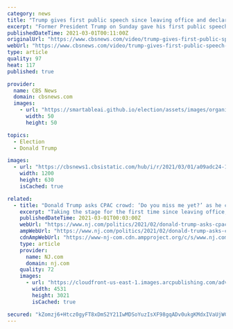 ```yaml
---
category: news
title: "Trump gives first public speech since leaving office and declares \"journey\" is not over"
excerpt: "Former President Trump on Sunday gave his first public speech since he left office and was acquitted in his second Senate impeachment trial. CBS News political reporter Adam Brewster, CBSN political contributor and Democratic strategist Antjuan Seawright and Maggie's List spokeswoman Lauren Zelt join CBSN's Lana Zak to discuss the former president's speech."
publishedDateTime: 2021-03-01T00:11:00Z
originalUrl: "https://www.cbsnews.com/video/trump-gives-first-public-speech-since-leaving-office/"
webUrl: "https://www.cbsnews.com/video/trump-gives-first-public-speech-since-leaving-office/"
type: article
quality: 97
heat: 117
published: true

provider:
  name: CBS News
  domain: cbsnews.com
  images:
    - url: "https://smartableai.github.io/election/assets/images/organizations/cbsnews.com-50x50.jpg"
      width: 50
      height: 50

topics:
  - Election
  - Donald Trump

images:
  - url: "https://cbsnews1.cbsistatic.com/hub/i/r/2021/03/01/a09adc24-151c-414a-ae32-bc1db7b22730/thumbnail/1200x630/560ad0560a0efccd593d15e1c163f727/cbsn-fusion-trump-gives-first-public-speech-since-leaving-office-and-declares-journey-is-not-over-thumbnail-655544-640x360.jpg"
    width: 1200
    height: 630
    isCached: true

related:
  - title: "Donald Trump asks CPAC crowd: ‘Do you miss me yet?’ as he calls for GOP unity"
    excerpt: "Taking the stage for the first time since leaving office, former President Donald Trump on Sunday called for Republican Party unity, even as he exacerbated intraparty divisions and trumpeted lies about the election in a speech that made clear he intends to remain a dominant political force."
    publishedDateTime: 2021-03-01T00:03:00Z
    webUrl: "https://www.nj.com/politics/2021/02/donald-trump-asks-cpac-crowd-do-you-miss-me-yet-as-he-calls-for-gop-unity.html"
    ampWebUrl: "https://www.nj.com/politics/2021/02/donald-trump-asks-cpac-crowd-do-you-miss-me-yet-as-he-calls-for-gop-unity.html?outputType=amp"
    cdnAmpWebUrl: "https://www-nj-com.cdn.ampproject.org/c/s/www.nj.com/politics/2021/02/donald-trump-asks-cpac-crowd-do-you-miss-me-yet-as-he-calls-for-gop-unity.html?outputType=amp"
    type: article
    provider:
      name: NJ.com
      domain: nj.com
    quality: 72
    images:
      - url: "https://cloudfront-us-east-1.images.arcpublishing.com/advancelocal/JAQ6ZBYHIFFEPHS746OXZIJH3E.jpg"
        width: 4531
        height: 3021
        isCached: true

secured: "kZomzj6+Htcz0gyFT8xDmS2Y21IwMDSoYuzIsXF98gqADv0ukgKMdxIVaUjWCCrOMdyOQuRZsQEAIYvxsQPYtiorFhzRWCACxSjuzwNb67YuwM6M0SAttpoVyXffCCUHP5Ehe8+rBHTlfxBiNjE8PF5buiro5u0hTx3OkVuomurNupmhl08ACKxaZqXOP/cpKIRiZLEciwXaMn3ciqSOFXm07rhApjc/OWhhCZ5UcboZVTX14y8fpd4y8Cm/olbCoKqOr/lEfIfRMfgI1wZUAxiTrAkFCgRS13i3O7WkyjximmeUQqM/yzvTXG6yGczGt2Ja/qjQd0VDa+ADBmyNeErAwujHmBoKLhQyr+9I5BA=;22WagXg0LtfiELpoHXGCKg=="
---
```


